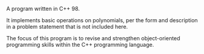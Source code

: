 A program written in C++ 98.

It implements basic operations on polynomials, per the form and description in a problem statement that is not included here.

The focus of this program is to revise and strengthen object-oriented programming skills within the C++ programming language.
